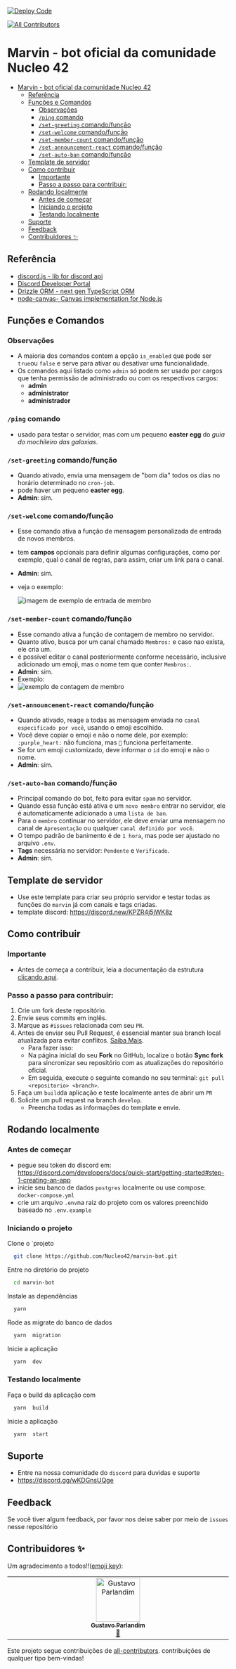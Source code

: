 [![Deploy Code](https://github.com/Nucleo42/marvin-bot/actions/workflows/deploy.yml/badge.svg?branch=main)](https://github.com/Nucleo42/marvin-bot/actions/workflows/deploy.yml)
<!-- ALL-CONTRIBUTORS-BADGE:START - Do not remove or modify this section -->
[![All Contributors](https://img.shields.io/badge/all_contributors-1-orange.svg?style=flat-square)](#contributors-)
<!-- ALL-CONTRIBUTORS-BADGE:END -->

# Marvin - bot oficial da comunidade Nucleo 42

- [Marvin - bot oficial da comunidade Nucleo 42](#marvin---bot-oficial-da-comunidade-nucleo-42)
  - [Referência](#referência)
  - [Funções e Comandos](#funções-e-comandos)
    - [Observações](#observações)
    - [`/ping` comando](#ping-comando)
    - [`/set-greeting` comando/função](#set-greeting-comandofunção)
    - [`/set-welcome` comando/função](#set-welcome-comandofunção)
    - [`/set-member-count` comando/função](#set-member-count-comandofunção)
    - [`/set-announcement-react` comando/função](#set-announcement-react-comandofunção)
    - [`/set-auto-ban` comando/função](#set-auto-ban-comandofunção)
  - [Template de servidor](#template-de-servidor)
  - [Como  contribuir](#como--contribuir)
    - [Importante](#importante)
    - [Passo a passo para contribuir:](#passo-a-passo-para-contribuir)
  - [Rodando localmente](#rodando-localmente)
    - [Antes de começar](#antes-de-começar)
    - [Iniciando o projeto](#iniciando-o-projeto)
    - [Testando localmente](#testando-localmente)
  - [Suporte](#suporte)
  - [Feedback](#feedback)
  - [Contribuidores ✨](#contribuidores-)

## Referência

 - [discord.js - lib for discord api](https://discord.js.org/)
 - [Discord Developer Portal](https://discord.com/developers/docs/intro)
 - [Drizzle ORM - next gen TypeScript ORM](https://orm.drizzle.team/)
 - [node-canvas-  Canvas implementation for Node.js](https://github.com/Automattic/node-canvas)


## Funções e Comandos

### Observações  
- A maioria dos comandos contem a opção `is_enabled` que pode ser `true`ou `false` e serve para ativar ou desativar uma funcionalidade.
- Os comandos aqui listado como `admin` só podem ser usado por cargos que tenha permissão de administrado ou com os  respectivos  cargos:      
  - **admin**
  - **administrator**
  - **administrador**

### `/ping` comando
- usado para testar o servidor, mas com um pequeno **easter egg** do *guia do mochileiro das galaxias*.

### `/set-greeting` comando/função  
- Quando ativado, envia uma mensagem de "bom dia" todos os dias no horário determinado no `cron-job`.
- pode haver um pequeno **easter egg**.
- **Admin**: sim.

### `/set-welcome` comando/função 
- Esse comando ativa a função de mensagem personalizada de entrada de novos membros.
- tem **campos** opcionais para definir algumas configurações, como por exemplo, qual o canal de regras, para assim, criar um link para o canal.
- **Admin**: sim.
- veja o exemplo: 
  
  <img src="./static/images/welcome.jpg" alt="imagem de exemplo de entrada de membro">

### `/set-member-count` comando/função
- Esse comando ativa a função de contagem de membro no servidor.
- Quanto ativo, busca por um canal chamado `Membros:` e caso nao exista, ele cria um.
- é possível editar o canal posteriormente conforme necessário, inclusive adicionado um emoji, mas o nome tem que conter `Membros:`.
- **Admin**: sim.
- Exemplo: 
- 
  <img src="./static/images/member.jpg" alt="exemplo de contagem de membro">

### `/set-announcement-react` comando/função
- Quando ativado, reage a todas as mensagem enviada no `canal especificado por você`, usando o emoji escolhido.
- Você deve copiar o emoji e não o nome dele, por exemplo: `:purple_heart:` não funciona, mas `💜` funciona perfeitamente.
- Se for um emoji customizado, deve informar o `id` do emoji e não o nome.
- **Admin**: sim.
  

### `/set-auto-ban` comando/função
- Principal comando do bot, feito para evitar `spam` no servidor.
- Quando essa função está ativa e um `novo membro` entrar no servidor, ele é automaticamente adicionado a uma `lista de ban`.
- Para o `membro` continuar no servidor, ele deve enviar uma mensagem no canal de `Apresentação` ou qualquer `canal definido por você`.  
- O tempo padrão de banimento é  de `1 hora`, mas pode ser ajustado no arquivo `.env`.
- **Tags** necessária no servidor: `Pendente` e `Verificado`.
- **Admin**: sim.


## Template de servidor
- Use este template para criar seu próprio servidor e testar todas as funções do `marvin` já com canais e tags criadas.
- template discord: https://discord.new/KPZR4j5jWK8z

## Como  contribuir
### Importante

- Antes de começa a contribuir, leia a documentação da estrutura [clicando aqui](https://github.com/Nucleo42/marvin-bot/blob/main/docs/infrastructure.md).

### Passo a passo para contribuir:

1. Crie um fork deste repositório.
2. Envie seus commits em inglês.
3. Marque as `#issues` relacionada com seu `PR`.
4. Antes de enviar seu Pull Request, é essencial manter sua branch local atualizada para evitar conflitos. [Saiba Mais](https://www.freecodecamp.org/portuguese/news/git-pull-explicado/).
   - Para fazer isso:
   - Na página inicial do seu **Fork** no GitHub, localize o botão **Sync fork** para sincronizar seu repositório com as atualizações do repositório oficial.
   - Em seguida, execute o seguinte comando no seu terminal: `git pull <repositorio> <branch>`.
5. Faça um `build`da aplicação e teste localmente antes de abrir um `PR` 
5. Solicite um pull request na branch `develop`.
   - Preencha todas as informações do template e envie.



## Rodando localmente

### Antes de começar
- pegue seu token do discord em: https://discord.com/developers/docs/quick-start/getting-started#step-1-creating-an-app
- inicie seu banco de dados `postgres` localmente ou use compose: `docker-compose.yml`
- crie um arquivo `.env`na raiz do projeto com os valores preenchido baseado no `.env.example`

### Iniciando o projeto

Clone o `projeto

```bash
  git clone https://github.com/Nucleo42/marvin-bot.git
```

Entre no diretório do projeto

```bash
  cd marvin-bot
```

Instale as dependências

```bash
  yarn 
```

Rode as migrate do banco de dados

```bash
  yarn  migration
```

Inicie a aplicação

```bash
  yarn  dev
```
### Testando localmente

Faça o build da aplicação com

```bash
  yarn  build
```

Inicie a aplicação

```bash
  yarn  start
```

## Suporte
- Entre na nossa comunidade do `discord` para duvidas e suporte
- https://discord.gg/wKDGnsUQge

## Feedback

Se você tiver algum feedback, por favor nos deixe saber por meio de `issues` nesse repositório

## Contribuidores ✨


Um agradecimento a todos!!([emoji key](https://allcontributors.org/docs/en/emoji-key)):

<!-- ALL-CONTRIBUTORS-LIST:START - Do not remove or modify this section -->
<!-- prettier-ignore-start -->
<!-- markdownlint-disable -->
<table>
  <tbody>
    <tr>
      <td align="center" valign="top" width="14.28%"><a href="https://github.com/parlandin"><img src="https://avatars.githubusercontent.com/u/56051040?v=4?s=100" width="100px;" alt="Gustavo Parlandim"/><br /><sub><b>Gustavo Parlandim</b></sub></a><br /><a href="#maintenance-parlandin" title="Maintenance">🚧</a></td>
    </tr>
  </tbody>
</table>

<!-- markdownlint-restore -->
<!-- prettier-ignore-end -->

<!-- ALL-CONTRIBUTORS-LIST:END -->
Este projeto segue contribuições de [all-contributors](https://github.com/all-contributors/all-contributors). contribuições de qualquer tipo bem-vindas!
